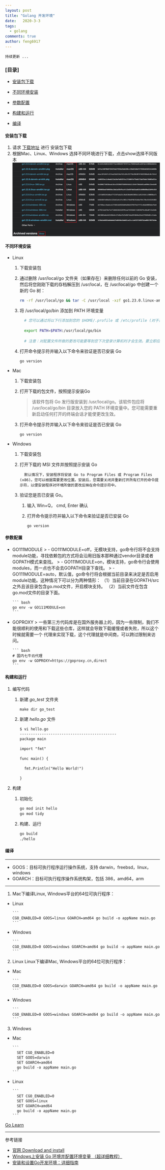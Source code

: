 ```yaml
---
layout: post
title: "Golang 开发环境"
date:   2020-3-3
tags: 
  - golang
comments: true
author: feng6917
---
```


`持续更新 ...`

<!-- more -->

### [目录]

- [安装包下载](#安装包下载)

- [不同环境安装](#不同环境安装)

- [参数配置](#参数配置)

- [构建和运行](#构建和运行)

- [编译](#编译)

#### 安装包下载

1. 请求 [下载地址](https://go.dev/dl/) 进行 安装包下载
2. 根据Mac、Linux、Windows 选择不同环境进行下载，点击show选择不同版本
      ![img](../images/2020-3-3/1.jpg)

#### 不同环境安装

- Linux
  1. 下载安装包

  2. 通过删除 /usr/local/go 文件夹（如果存在）来删除任何以前的 Go 安装，然后将您刚刚下载的存档解压到 /usr/local，在 /usr/local/go 中创建一个新的 Go 树：

      ``` bash
      rm -rf /usr/local/go && tar -C /usr/local -xzf go1.23.0.linux-amd64.tar.gz
      ```

  3. 将 /usr/local/go/bin 添加到 PATH 环境变量

      ``` bash
        # 您可以通过将以下行添加到您的 $HOME/.profile 或 /etc/profile (对于系统范围的安装) 来执行此操作：
        
        export PATH=$PATH:/usr/local/go/bin
        
        # 注意：对配置文件所做的更改可能要等到您下次登录计算机时才会生效。要立即应用更改，只需直接运行 shell 命令或使用 source $HOME/.profile 等命令从配置文件中执行这些更改。
      ```

  4. 打开命令提示符并输入以下命令来验证是否已安装 Go

      ``` bash
      go version
      ```

- Mac
  1. 下载安装包
  2. 打开下载的包文件，按照提示安装Go
      > 该软件包将 Go 发行版安装到 /usr/local/go。该软件包应将 /usr/local/go/bin 目录放入您的 PATH 环境变量中。您可能需要重新启动任何打开的终端会话才能使更改生效。
  3. 打开命令提示符并输入以下命令来验证是否已安装 Go

      ``` bash
      go version
      ```

- Windows
  1. 下载安装包
  2. 打开下载的 MSI 文件并按照提示安装 Go

      ```
        默认情况下，安装程序将安装 Go to Program Files 或 Program Files (x86)。您可以根据需要更改位置。安装后，您需要关闭并重新打开所有打开的命令提示符，以便安装程序对环境所做的更改反映在命令提示符中。
      ```

  3. 验证您是否已安装 Go。
      1. 输入 Win+Q， cmd, Enter 确认

      2. 打开命令提示符并输入以下命令来验证是否已安装 Go

          ``` bash
          go version
          ```

#### 参数配置

- GO111MODULE
      > - GO111MODULE=off，无模块支持，go命令行将不会支持module功能，寻找依赖包的方式将会沿用旧版本那种通过vendor目录或者GOPATH模式来查找。
      > - GO111MODULE=on，模块支持，go命令行会使用modules，而一点也不会去GOPATH目录下查找。
      > - GO111MODULE=auto，默认值，go命令行将会根据当前目录来决定是否启用module功能。这种情况下可以分为两种情形：
      （1）当前目录在GOPATH/src之外且该目录包含go.mod文件，开启模块支持。
      （2）当前文件在包含go.mod文件的目录下面。

      ``` bash
      go env -w GO111MODULE=on
      ```

- GOPROXY
      > 一些第三方代码库是在国外服务器上的，因为一些限制，我们不能很顺利的使用和下载这些仓库，这样就会导致下载缓慢或者失败，所以这个时候就需要一个 代理来实现下载，这个代理就是中间商，可以跨过限制来访问。

      ``` bash
      # 国内七牛云代理
      go env -w GOPROXY=https://goproxy.cn,direct
      ```

#### 构建和运行

  1. 编写代码
      1. 新建 *go_test* 文件夹

          ```
          make dir go_test
          ```

      2. 新建 *hello.go* 文件

          ```
          $ vi hello.go
          --------------------------------------------
          package main
       
          import "fmt"
       
          func main() {
       
            fmt.Println("Hello World!") 
        
          } 
          ```

  2. 构建

      1. 初始化

          ``` bash
          go mod init hello
          go mod tidy
          ```

      2. 构建、运行

          ``` bash
          go build
          ./hello
          ```

#### 编译

---

- GOOS：目标可执行程序运行操作系统，支持 darwin，freebsd，linux，windows
- GOARCH：目标可执行程序操作系统构架，包括 386，amd64，arm

---

1. Mac下编译Linux, Windows平台的64位可执行程序：

- Linux

      ```
      CGO_ENABLED=0 GOOS=linux GOARCH=amd64 go build -o appName main.go
      ```

- Windows

      ```
      CGO_ENABLED=0 GOOS=windows GOARCH=amd64 go build -o appName main.go
      ```

2. Linux Linux下编译Mac, Windows平台的64位可执行程序：

- Mac

      ```
      CGO_ENABLED=0 GOOS=darwin GOARCH=amd64 go build -o appName main.go
      ```

- Windows

      ```
      CGO_ENABLED=0 GOOS=windows GOARCH=amd64 go build -o appName main.go
      ```

3. Windows

- Mac

      ```
        SET CGO_ENABLED=0
        SET GOOS=darwin
        SET GOARCH=amd64
        go build -o appName main.go
      ```

- Linux

      ```
        SET CGO_ENABLED=0
        SET GOOS=linux
        SET GOARCH=amd64
        go build -o appName main.go
      ```

[Go Learn](https://feng6917.github.io/language-golang/#目录)

----
参考链接

- [官网 Download and install](https://go.dev/doc/install)
- [Windows上安装 Go 环境并配置环境变量 （超详细教程）](https://blog.csdn.net/liu_chen_yang/article/details/132012969)
- [安装和设置Go开发环境：详细指南](https://cloud.tencent.com/developer/article/2426367)
